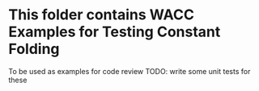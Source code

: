 # This folder contains WACC Examples for Testing Constant Folding

To be used as examples for code review
TODO: write some unit tests for these
